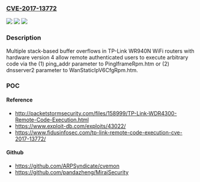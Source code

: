 ### [CVE-2017-13772](https://cve.mitre.org/cgi-bin/cvename.cgi?name=CVE-2017-13772)
![](https://img.shields.io/static/v1?label=Product&message=n%2Fa&color=blue)
![](https://img.shields.io/static/v1?label=Version&message=n%2Fa&color=blue)
![](https://img.shields.io/static/v1?label=Vulnerability&message=n%2Fa&color=brighgreen)

### Description

Multiple stack-based buffer overflows in TP-Link WR940N WiFi routers with hardware version 4 allow remote authenticated users to execute arbitrary code via the (1) ping_addr parameter to PingIframeRpm.htm or (2) dnsserver2 parameter to WanStaticIpV6CfgRpm.htm.

### POC

#### Reference
- http://packetstormsecurity.com/files/158999/TP-Link-WDR4300-Remote-Code-Execution.html
- https://www.exploit-db.com/exploits/43022/
- https://www.fidusinfosec.com/tp-link-remote-code-execution-cve-2017-13772/

#### Github
- https://github.com/ARPSyndicate/cvemon
- https://github.com/pandazheng/MiraiSecurity

